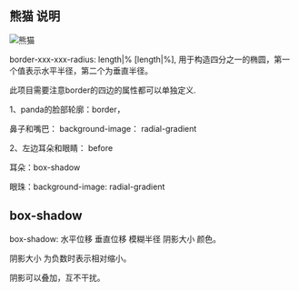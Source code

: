 ## 熊猫 说明

![熊猫](http://pela5ecqg.bkt.clouddn.com/WechatIMG51.png)

border-xxx-xxx-radius: length|% [length|%], 用于构造四分之一的椭圆，第一个值表示水平半径，第二个为垂直半径。

此项目需要注意border的四边的属性都可以单独定义.

1、panda的脸部轮廓：border，

  鼻子和嘴巴： background-image： radial-gradient

2、左边耳朵和眼睛： before

  耳朵：box-shadow
  
  眼珠：background-image: radial-gradient


## box-shadow

box-shadow: 水平位移 垂直位移 模糊半径 阴影大小 颜色。

阴影大小 为负数时表示相对缩小。

阴影可以叠加，互不干扰。

